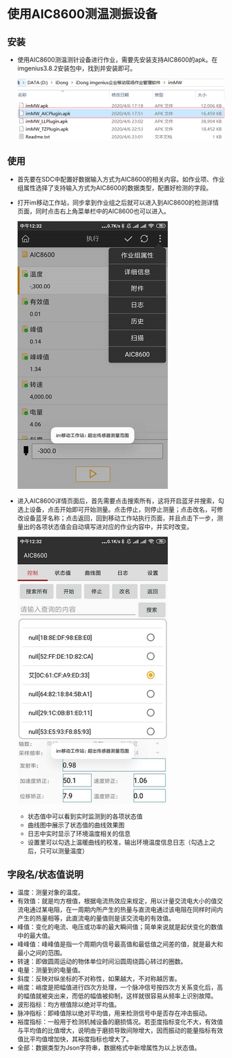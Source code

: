 # 使用AIC8600测温测振设备

## 安装

* 使用AIC8600测温测针设备进行作业，需要先安装支持AIC8600的apk。在imgenius3.8.2安装包中，找到并安装即可。

  ![aic](./images/aic1.png)

## 使用

* 首先要在SDC中配置好数据输入方式为AIC8600的相关内容。如作业项、作业组属性选择了支持输入方式为AIC8600的数据类型，配置好检测的字段。

* 打开im移动工作站，同步拿到作业组之后就可以进入到AIC8600的检测详情页面，同时点击右上角菜单栏中的AIC8600也可以进入。

  ![aic](./images/aic2.png)

* 进入AIC8600详情页面后，首先需要点击搜索所有，这将开启蓝牙并搜索，勾选上设备，点击开始即可开始测量。点击停止，则停止测量；点击改名，可修改设备蓝牙名称；点击返回，回到移动工作站执行页面，并且点击下一步，测量出的各项状态值会自动填写进对应的作业内容中，并实时改变。

  ![aic](./images/aic3.png)

  * 状态值中可以看到实时监测到的各项状态值
  * 曲线图中展示了状态值的曲线效果图
  * 日志中实时显示了环境温度相关的信息
  * 设置里可以勾选上温暖曲线的校准，输出环境温度信息日志（勾选上之后，只可以测量温度）

## 字段名/状态值说明

* 温度：测量对象的温度。
* 有效值：就是均方根值，根据电流热效应来规定，用以计量交流电大小的值交流电通过某电阻，在一周期内所产生的热量与直流电通过该电阻在同样时间内产生的热量相等，此直流电的量值则是该交流电的有效值。
* 峰值：变化的电流、电压或功率的最大瞬间值；简单来说就是起伏变化的数值中的最大值。
* 峰峰值：峰峰值是指一个周期内信号最高值和最低值之间差的值，就是最大和最小之间的范围。
* 转速：即做圆周运动的物体单位时间沿圆周绕圆心转过的圈数。
* 电量：测量到的电量值。
* 斜度：反映对纵坐标的不对称性，如果越大，不对称越厉害。
* 峭度：峭度是把幅值进行四次方处理，一个脉冲信号按四次方关系变化后，高的幅值就被突出来，而低的幅值被抑制，这样就很容易从频率上识别故障。
* 波形指标：均方根值除以绝对平均值。
* 脉冲指标：即峰值除以绝对平均值，用来检测信号中是否存在冲击振动。
* 裕度指标：一般用于检测机械设备的磨损情况。若歪度指标变化不大，有效值与平均值的比值增大，说明由于磨损导致间隙增大，因而振动的能量指标有效值比平均值增加快，其裕度指标也增大了。
* 全部：数据类型为Json字符串，数据格式中新增属性为以上状态值。
